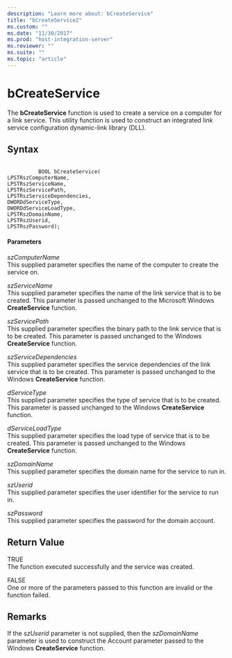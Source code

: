 ```yaml
---
description: "Learn more about: bCreateService"
title: "bCreateService2"
ms.custom: ""
ms.date: "11/30/2017"
ms.prod: "host-integration-server"
ms.reviewer: ""
ms.suite: ""
ms.topic: "article"
---
```

# bCreateService
The **bCreateService** function is used to create a service on a computer for a link service. This utility function is used to construct an integrated link service configuration dynamic-link library (DLL).  
  
## Syntax  
  
```  
  
          BOOL bCreateService(   
LPSTRszComputerName,  
LPSTRszServiceName,  
LPSTRszServicePath,  
LPSTRszServiceDependencies,  
DWORDdServiceType,  
DWORDdServiceLoadType,  
LPSTRszDomainName,  
LPSTRszUserid,  
LPSTRszPassword);  
```  
  
#### Parameters  
 *szComputerName*  
 This supplied parameter specifies the name of the computer to create the service on.  
  
 *szServiceName*  
 This supplied parameter specifies the name of the link service that is to be created.  This parameter is passed unchanged to the Microsoft Windows **CreateService** function.  
  
 *szServicePath*  
 This supplied parameter specifies the binary path to the link service that is to be created. This parameter is passed unchanged to the Windows **CreateService** function.  
  
 *szServiceDependencies*  
 This supplied parameter specifies the service dependencies of the link service that is to be created. This parameter is passed unchanged to the Windows **CreateService** function.  
  
 *dServiceType*  
 This supplied parameter specifies the type of service that is to be created. This parameter is passed unchanged to the Windows **CreateService** function.  
  
 *dServiceLoadType*  
 This supplied parameter specifies the load type of service that is to be created. This parameter is passed unchanged to the Windows **CreateService** function.  
  
 *szDomainName*  
 This supplied parameter specifies the domain name for the service to run in.  
  
 *szUserid*  
 This supplied parameter specifies the user identifier for the service to run in.  
  
 *szPassword*  
 This supplied parameter specifies the password for the domain account.  
  
## Return Value  
 TRUE  
 The function executed successfully and the service was created.  
  
 FALSE  
 One or more of the parameters passed to this function are invalid or the function failed.  
  
## Remarks  
 If the *szUserid* parameter is not supplied, then the *szDomainName* parameter is used to construct the Account parameter passed to the Windows **CreateService** function.
